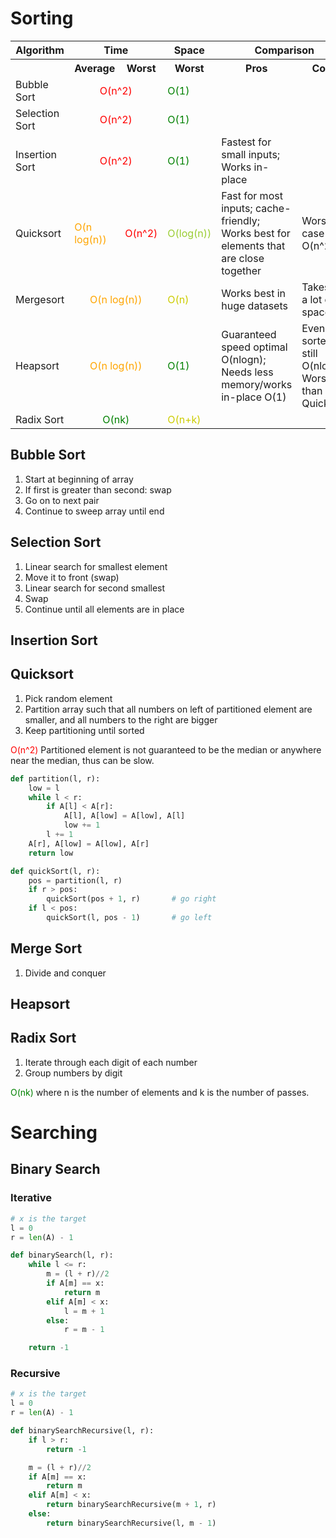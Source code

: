 # Sorting

<table class="table table-bordered table-striped">
    <tbody><tr>
      <th>Algorithm</th>
      <th colspan="2">Time</th>
      <th>Space</th>
      <th colspan ="2">Comparison</th>
    </tr>
    <tr>
      <th></th>
      <th>Average</th>
      <th>Worst</th>
      <th>Worst</th>
      <th>Pros</th>
      <th>Cons</th>
    </tr>
    <tr>
      <td>Bubble Sort</td>
      <td align="center" colspan="2" style="color:red">O(n^2)</td>
      <td style="color:green">O(1)</td>
      <td> </td>
      <td></td>
    </tr>
    <tr>
      <td>Selection Sort</td>
      <td align="center" colspan="2" style="color:red">O(n^2)</td>
      <td style="color:green">O(1)</td>
      <td></td>
      <td></td>
    </tr>
    <tr>
    <td>Insertion Sort</td>
    <td align="center" colspan="2" style="color:red">O(n^2)</td>
    <td style="color:green">O(1)</td>
    <td>Fastest for small inputs; Works in-place</td>
    <td></td>
    </tr>
    <tr>
    <td>Quicksort</td>
    <td style="color:orange">O(n log(n))</td>
    <td style="color:red">O(n^2)</td>
    <td style="color:#9acd32">O(log(n))</td>
    <td>Fast for most inputs; cache-friendly; Works best for elements that are close together</td>
    <td>Worst case O(n^2)</td>
    </tr>
    <tr>
    <td>Mergesort</td>
    <td align="center" colspan="2" style="color:orange">O(n log(n))</td>
    <td style="color:#CCCC00">O(n)</td>
    <td>Works best in huge datasets</td>
    <td>Takes up a lot of space</td>
    </tr>
    <tr>
    <td>Heapsort</td>
    <td align="center" colspan="2" style="color:orange">O(n log(n))</td>
    <td style="color:green">O(1)</td>
    <td>Guaranteed speed optimal O(nlogn); Needs less memory/works in-place O(1)</td>
    <td>Even if sorted still O(nlogn); Worse than Quicksort</td>
    </tr>
    <tr>
    <td>Radix Sort</td>
    <td align="center" colspan="2" style="color:green">O(nk)</td>
    <td style="color:#CCCC00">O(n+k)</td>
    <td></td>
    <td></td>
    </tr>

</tbody></table>

## Bubble Sort
1. Start at beginning of array
2. If first is greater than second: swap
3. Go on to next pair
4. Continue to sweep array until end

## Selection Sort
1. Linear search for smallest element
2. Move it to front (swap)
3. Linear search for second smallest
4. Swap
5. Continue until all elements are in place

## Insertion Sort

## Quicksort
1. Pick random element
2. Partition array such that all numbers on left of partitioned element are smaller, and all numbers to the right are bigger
3. Keep partitioning until sorted

<span style="color:red">O(n^2)</span> Partitioned element is not guaranteed to be the median or anywhere near the median, thus can be slow.

```python
def partition(l, r):
    low = l
    while l < r:
        if A[l] < A[r]:
            A[l], A[low] = A[low], A[l]
            low += 1
        l += 1
    A[r], A[low] = A[low], A[r]
    return low

def quickSort(l, r):
    pos = partition(l, r)
    if r > pos:                     
        quickSort(pos + 1, r)       # go right
    if l < pos:             
        quickSort(l, pos - 1)       # go left
```

## Merge Sort
1. Divide and conquer

## Heapsort

## Radix Sort
1. Iterate through each digit of each number
2. Group numbers by digit

<span style="color:green">O(nk)</span> where n is the number of elements and k is the number of passes.

# Searching

## Binary Search

### Iterative
```python
# x is the target
l = 0
r = len(A) - 1

def binarySearch(l, r):
    while l <= r:
        m = (l + r)//2
        if A[m] == x:
            return m
        elif A[m] < x:
            l = m + 1
        else:
            r = m - 1

    return -1
```

### Recursive
```python
# x is the target
l = 0
r = len(A) - 1

def binarySearchRecursive(l, r):
    if l > r:
        return -1

    m = (l + r)//2
    if A[m] == x:
        return m
    elif A[m] < x:
        return binarySearchRecursive(m + 1, r)
    else:
        return binarySearchRecursive(l, m - 1)
```
